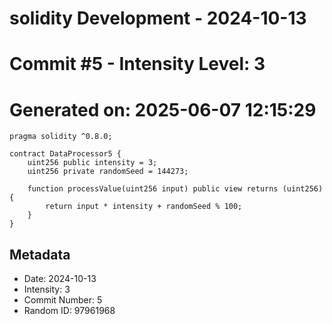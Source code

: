 ﻿# solidity Development - 2024-10-13
# Commit #5 - Intensity Level: 3
# Generated on: 2025-06-07 12:15:29
```solidity
pragma solidity ^0.8.0;

contract DataProcessor5 {
    uint256 public intensity = 3;
    uint256 private randomSeed = 144273;

    function processValue(uint256 input) public view returns (uint256) {
        return input * intensity + randomSeed % 100;
    }
}
```
## Metadata
- Date: 2024-10-13
- Intensity: 3
- Commit Number: 5
- Random ID: 97961968
